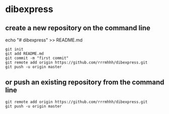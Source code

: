 # dibexpress

## create a new repository on the command line

echo "# dibexpress" >> README.md

```
git init
git add README.md
git commit -m "first commit"
git remote add origin https://github.com/rrrmhhh/dibexpress.git
git push -u origin master
```

## or push an existing repository from the command line
```
git remote add origin https://github.com/rrrmhhh/dibexpress.git
git push -u origin master
```